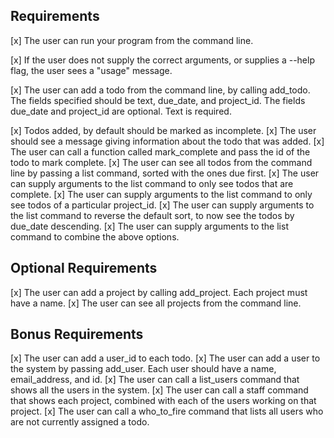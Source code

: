 ## Requirements
[x] The user can run your program from the command line.

[x] If the user does not supply the correct arguments, or supplies a --help flag, the user sees a "usage" message.

[x] The user can add a todo from the command line, by calling add_todo. The fields specified should be text, due_date, and project_id. The fields due_date and project_id are optional. Text is required.

[x] Todos added, by default should be marked as incomplete.
[x] The user should see a message giving information about the todo that was added.
[x] The user can call a function called mark_complete and pass the id of the todo to mark complete.
[x] The user can see all todos from the command line by passing a list command, sorted with the ones due first.
[x] The user can supply arguments to the list command to only see todos that are complete.
[x] The user can supply arguments to the list command to only see todos of a particular project_id.
[x] The user can supply arguments to the list command to reverse the default sort, to now see the todos by due_date descending.
[x] The user can supply arguments to the list command to combine the above options.

## Optional Requirements
[x] The user can add a project by calling add_project. Each project must have a name.
[x] The user can see all projects from the command line.

## Bonus Requirements
[x] The user can add a user_id to each todo.
[x] The user can add a user to the system by passing add_user. Each user should have a name, email_address, and id.
[x] The user can call a list_users command that shows all the users in the system.
[x] The user can call a staff command that shows each project, combined with each of the users working on that project.
[x] The user can call a who_to_fire command that lists all users who are not currently assigned a todo.
